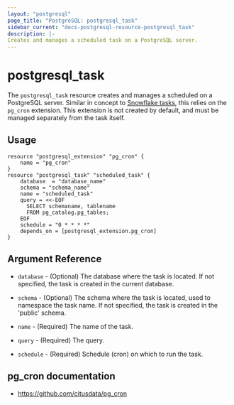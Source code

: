 ```yaml
---
layout: "postgresql"
page_title: "PostgreSQL: postgresql_task"
sidebar_current: "docs-postgresql-resource-postgresql_task"
description: |-
Creates and manages a scheduled task on a PostgreSQL server.
---
```


# postgresql_task

The `postgresql_task` resource creates and manages a scheduled on a PostgreSQL server. Similar in concept to [Snowflake tasks](https://docs.snowflake.com/en/user-guide/tasks-intro), this relies on the `pg_cron` extension. This extension is not created by default, and must be managed separately from the task itself.

## Usage

```hcl
resource "postgresql_extension" "pg_cron" {
    name = "pg_cron"
}
resource "postgresql_task" "scheduled_task" {
    database  = "database_name"
    schema = "schema_name"
    name = "scheduled_task"
    query = <<-EOF
      SELECT schemaname, tablename
      FROM pg_catalog.pg_tables;
    EOF
    schedule = "0 * * * *"
  	depends_on = [postgresql_extension.pg_cron]
}
```

## Argument Reference

- `database` - (Optional) The database where the task is located.
  If not specified, the task is created in the current database.

- `schema` - (Optional) The schema where the task is located, used to
  namespace the task name. If not specified, the task is created in the
  'public' schema.

- `name` - (Required) The name of the task.

- `query` - (Required) The query.

- `schedule` - (Required) Schedule (cron) on which to run the task.

## pg_cron documentation

- https://github.com/citusdata/pg_cron
